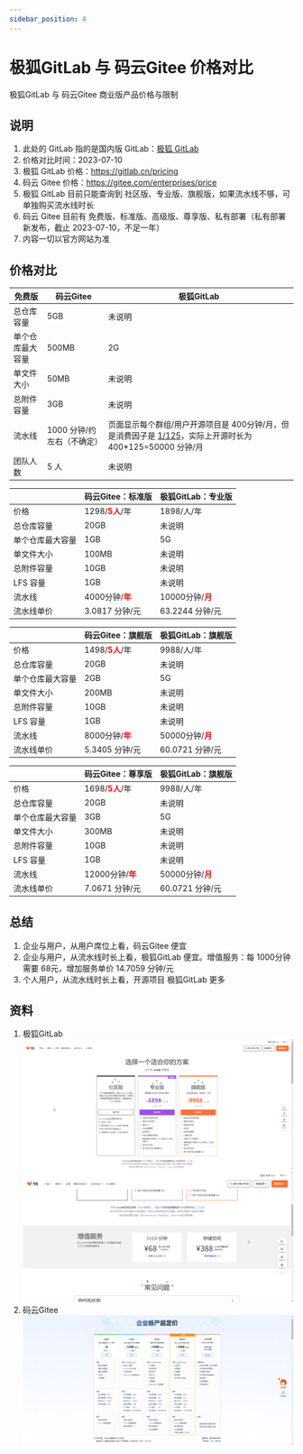 ```yaml
---
sidebar_position: 4
---
```


# 极狐GitLab 与 码云Gitee 价格对比

极狐GitLab 与 码云Gitee 商业版产品价格与限制

## 说明

1. 此处的 GitLab 指的是国内版 GitLab：[极狐 GitLab](https://jihulab.com)
2. 价格对比时间：2023-07-10
3. 极狐 GitLab 价格：https://gitlab.cn/pricing
4. 码云 Gitee 价格：https://gitee.com/enterprises/price
5. 极狐 GitLab 目前只能查询到 社区版、专业版、旗舰版，如果流水线不够，可单独购买流水线时长
6. 码云 Gitee 目前有 免费版、标准版、高级版、尊享版、私有部署（私有部署新发布，截止 2023-07-10，不足一年）
7. 内容一切以官方网站为准

## 价格对比

| 免费版      | 码云Gitee           | 极狐GitLab                                                                                                   |
|----------|-------------------|------------------------------------------------------------------------------------------------------------|
| 总仓库容量    | 5GB               | 未说明                                                                                                        |
| 单个仓库最大容量 | 500MB             | 2G                                                                                                         |
| 单文件大小    | 50MB              | 未说明                                                                                                        |
| 总附件容量    | 3GB               | 未说明                                                                                                        |
| 流水线      | 1000 分钟/约 左右（不确定） | 页面显示每个群组/用户开源项目是 400分钟/月，但是消费因子是 [1/125](https://forum.gitlab.cn/t/topic/1527)，实际上开源时长为 400*125=50000 分钟/月 |
| 团队人数     | 5 人               | 未说明                                                                                                        |

|          | 码云Gitee：标准版                                         | 极狐GitLab：专业版                                        |
|----------|-----------------------------------------------------|-----------------------------------------------------|
| 价格       | 1298/<strong><font color="red">5人</font></strong>/年 | 1898/人/年                                            |
| 总仓库容量    | 20GB                                                | 未说明                                                 |
| 单个仓库最大容量 | 1GB                                                 | 5G                                                  |
| 单文件大小    | 100MB                                               | 未说明                                                 |
| 总附件容量    | 10GB                                                | 未说明                                                 |
| LFS 容量   | 1GB                                                 | 未说明                                                 |
| 流水线      | 4000分钟/<strong><font color="red">年</font></strong>  | 10000分钟/<strong><font color="red">月</font></strong> |
| 流水线单价    | 3.0817 分钟/元                                         | 63.2244 分钟/元                                        |

|          | 码云Gitee：旗舰版                                         | 极狐GitLab：旗舰版                                        |
|----------|-----------------------------------------------------|-----------------------------------------------------|
| 价格       | 1498/<strong><font color="red">5人</font></strong>/年 | 9988/人/年                                            |
| 总仓库容量    | 20GB                                                | 未说明                                                 |
| 单个仓库最大容量 | 2GB                                                 | 5G                                                  |
| 单文件大小    | 200MB                                               | 未说明                                                 |
| 总附件容量    | 10GB                                                | 未说明                                                 |
| LFS 容量   | 1GB                                                 | 未说明                                                 |
| 流水线      | 8000分钟/<strong><font color="red">年</font></strong>  | 50000分钟/<strong><font color="red">月</font></strong> |
| 流水线单价    | 5.3405 分钟/元                                         | 60.0721 分钟/元                                        |

|          | 码云Gitee：尊享版                                         | 极狐GitLab：旗舰版                                        |
|----------|-----------------------------------------------------|-----------------------------------------------------|
| 价格       | 1698/<strong><font color="red">5人</font></strong>/年 | 9988/人/年                                            |
| 总仓库容量    | 20GB                                                | 未说明                                                 |
| 单个仓库最大容量 | 3GB                                                 | 5G                                                  |
| 单文件大小    | 300MB                                               | 未说明                                                 |
| 总附件容量    | 10GB                                                | 未说明                                                 |
| LFS 容量   | 1GB                                                 | 未说明                                                 |
| 流水线      | 12000分钟/<strong><font color="red">年</font></strong> | 50000分钟/<strong><font color="red">月</font></strong> |
| 流水线单价    | 7.0671 分钟/元                                         | 60.0721 分钟/元                                        |

## 总结

1. 企业与用户，从用户席位上看，码云Gitee 便宜
2. 企业与用户，从流水线时长上看，极狐GitLab 便宜。增值服务：每 1000分钟 需要 68元，增加服务单价 14.7059 分钟/元
3. 个人用户，从流水线时长上看，开源项目 极狐GitLab 更多

## 资料

1. 极狐GitLab
   [![](static/price/jihulab-1.png)](https://gitlab.cn/pricing)
   [![](static/price/jihulab-2.png)](https://gitlab.cn/pricing)
2. 码云Gitee
   [![](static/price/gitee-1.png)](https://gitee.com/enterprises/price)
